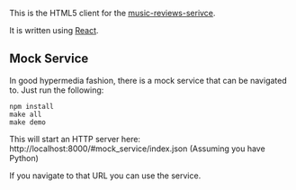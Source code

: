 This is the HTML5 client for the [music-reviews-serivce](https://github.com/ericmoritz/music-reviews-service).

It is written using [React](http://facebook.github.io/react/).

## Mock Service

In good hypermedia fashion, there is a mock service that can be navigated to. Just run the following:

```
npm install
make all
make demo
```

This will start an HTTP server here: http://localhost:8000/#mock_service/index.json (Assuming you have Python)

If you navigate to that URL you can use the service.



